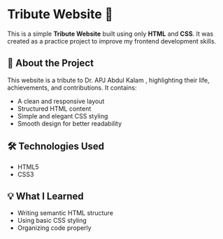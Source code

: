 # Tribute Website 🌟

This is a simple **Tribute Website** built using only **HTML** and **CSS**. It was created as a practice project to improve my frontend development skills.

## 📌 About the Project

This website is a tribute to Dr. APJ Abdul Kalam , highlighting their life, achievements, and contributions. It contains:

- A clean and responsive layout
- Structured HTML content
- Simple and elegant CSS styling
- Smooth design for better readability

## 🛠️ Technologies Used

- HTML5
- CSS3

## 💡 What I Learned

- Writing semantic HTML structure
- Using basic CSS styling
- Organizing code properly
